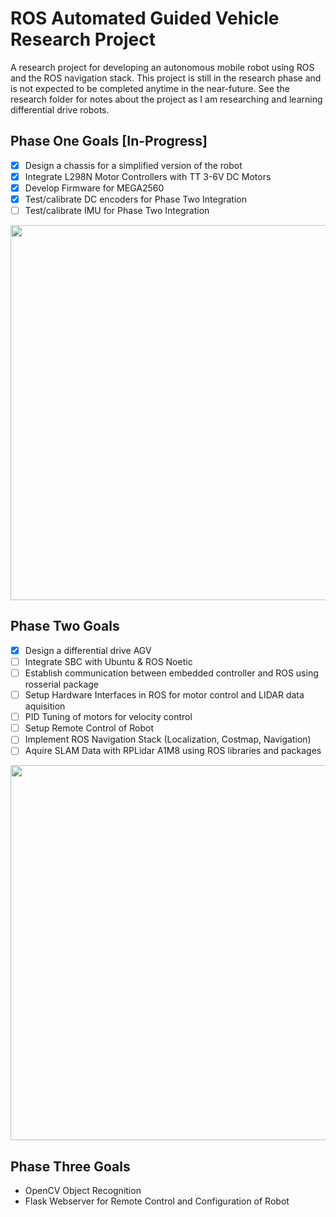# ROS Automated Guided Vehicle Research Project

A research project for developing an autonomous mobile robot using ROS and the ROS navigation stack. This project is still in the research phase and is not expected to be completed anytime in the near-future. See the research folder for notes about the project as I am researching and learning differential drive robots.  

## Phase One Goals [In-Progress]
- [x] Design a chassis for a simplified version of the robot
- [x] Integrate L298N Motor Controllers with TT 3-6V DC Motors
- [x] Develop Firmware for MEGA2560
- [x] Test/calibrate DC encoders for Phase Two Integration
- [ ] Test/calibrate IMU for Phase Two Integration

<img src="./media/phase_one_cad.png"  width="600" >

## Phase Two Goals
- [x] Design a differential drive AGV
- [ ] Integrate SBC with Ubuntu & ROS Noetic
- [ ] Establish communication between embedded controller and ROS using rosserial package
- [ ] Setup Hardware Interfaces in ROS for motor control and LIDAR data aquisition
- [ ] PID Tuning of motors for velocity control
- [ ] Setup Remote Control of Robot
- [ ] Implement ROS Navigation Stack (Localization, Costmap, Navigation)
- [ ] Aquire SLAM Data with RPLidar A1M8 using ROS libraries and packages

<img src="./media/phase_two_cad.png"  width="600" >

## Phase Three Goals
- OpenCV Object Recognition
- Flask Webserver for Remote Control and Configuration of Robot

